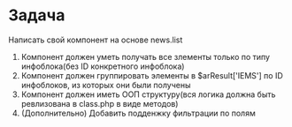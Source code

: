 # Задача
Написать свой компонент на основе news.list  
1. Компонент должен уметь получать все злементы только по типу инфоблока(без ID конкретного инфоблока)  
2. Компонент должен группировать элементы в $arResult['IEMS'] по ID инфоблоков, из которых они были получены  
3. Компонент должен иметь ООП структуру(вся логика должна быть ревлизована в class.php в виде методов)  
4. (Дополнительно) Добавить подденжку фильтрации по полям
